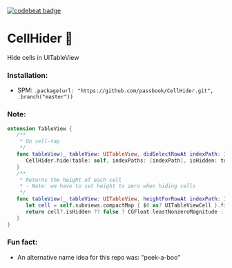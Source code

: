 [![codebeat badge](https://codebeat.co/badges/5d6d240e-3123-43d4-94f5-cb34ed074d7e)](https://codebeat.co/projects/github-com-passbook-cellhider-master)

# CellHider 🙈
Hide cells in UITableView

### Installation:
- SPM: `.package(url: "https://github.com/passbook/CellHider.git", .branch("master"))`


### Note:

```swift
extension TableView {
   /**
    * On cell-tap
    */
   func tableView(_ tableView: UITableView, didSelectRowAt indexPath: IndexPath) {
      CellHider.hide(table: self, indexPaths: [indexPath], isHidden: true) // hides cells you click
   }
   /**
    * Returns the height of each cell
    * - Note: we have to set height to zero when hiding cells
    */
   func tableView(_ tableView: UITableView, heightForRowAt indexPath: IndexPath) -> CGFloat {
      let cell = self.subviews.compactMap { $0 as? UITableViewCell }.first { self.indexPath(for: $0) == indexPath } // this is the only way to get access to cell during creation
      return cell?.isHidden ?? false ? CGFloat.leastNonzeroMagnitude : 60 // or use UITable.automatic...
   }
}
```

### Fun fact:
- An alternative name idea for this repo was: "peek-a-boo"
